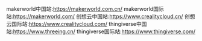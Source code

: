 makerworld中国站:https://makerworld.com.cn/
makerworld国际站:https://makerworld.com/
创想云中国站:https://www.crealitycloud.cn/
创想云国际站:https://www.crealitycloud.com/
thingiverse中国站:https://www.threeing.cn/
thingiverse国际站:https://www.thingiverse.com/
